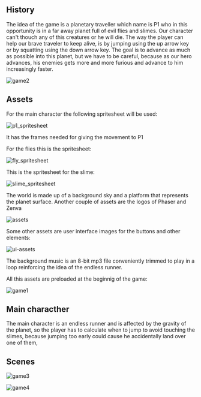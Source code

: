 ## History

The idea of the game is a planetary traveller which name is P1 who in this opportunity is in a far away planet full of evil flies and slimes. Our character can't thouch any of this creatures or he will die. The way the player can help our brave traveler to keep alive, is by jumping using the up arrow key or by squatting using the down arrow key. The goal is to advance as much as possible into this planet, but we have to be careful, because as our hero advances, his enemies gets more and more furious and advance to him increasingly faster.

![game2](https://user-images.githubusercontent.com/53324035/91667258-da986280-eac8-11ea-8389-253edb576465.png)

## Assets

For the main character the following spritesheet will be used:

![p1_spritesheet](https://user-images.githubusercontent.com/53324035/91672200-9c179d80-eaf2-11ea-9c0e-732274df51e6.png)

It has the frames needed for giving the movement to P1

For the flies this is the spritesheet:

![fly_spritesheet](https://user-images.githubusercontent.com/53324035/91672202-9fab2480-eaf2-11ea-933c-632279bd6602.png)

This is the spritesheet for the slime:

![slime_spritesheet](https://user-images.githubusercontent.com/53324035/91672205-a2a61500-eaf2-11ea-92e3-42fb607f2e9f.png)

The world is made up of a background sky and a platform that represents the planet surface. Another couple of assets are the logos of Phaser and Zenva

![assets](https://user-images.githubusercontent.com/53324035/91673178-768d9280-eaf8-11ea-8a20-be1153627e45.png)

Some other assets are user interface images for the buttons and other elements:

![ui-assets](https://user-images.githubusercontent.com/53324035/91673182-7b524680-eaf8-11ea-865c-6ee08c681370.png)

The background music is an 8-bit mp3 file conveniently trimmed to play in a loop reinforcing the idea of the endless runner.

All this assets are preloaded at the beginnig of the game:

![game1](https://user-images.githubusercontent.com/53324035/91667256-d66c4500-eac8-11ea-8c5a-f808fa65e546.png)


## Main characther

 The main character is an endless runner and is affected by the gravity of the planet, so the player has to calculate when to jump to avoid touching the slimes, because jumping too early could cause he accidentally land over one of them, 

 ## Scenes

![game3](https://user-images.githubusercontent.com/53324035/91667259-dd935300-eac8-11ea-9e6a-fd4a7be47b89.png)

![game4](https://user-images.githubusercontent.com/53324035/91667261-e126da00-eac8-11ea-8056-8451cd22981b.png)
